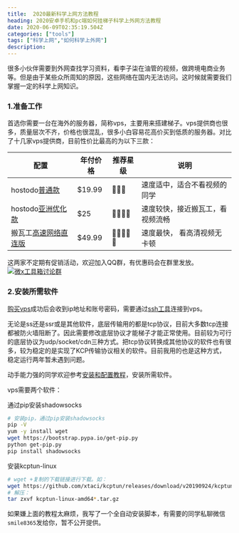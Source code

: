 ```yaml
---
title:  2020最新科学上网方法教程
heading: 2020安卓手机和pc端如何挂梯子科学上外网方法教程
date: 2020-06-09T02:35:19.504Z
categories: ["tools"]
tags: ["科学上网","如何科学上外网"]
description: 
---
```


很多小伙伴需要到外网查找学习资料，看李子柒在油管的视频，做跨境电商业务等。但是由于某些众所周知的原因，这些网络在国内无法访问。这时候就需要我们掌握一定的科学上网知识。

### 1.准备工作

首选你需要一台在海外的服务器，简称vps，主要用来搭建梯子。vps提供商也很多，质量层次不齐，价格也很混乱，很多小白容易花高价买到低质的服务器。对比了十几家vps提供商，目前性价比最高的为以下三款：

| 配置 | 年付价格 | 推荐星级 | 说明 |
| ---- | ---- | ---- |---- |
|  hostodo[普通款](https://hostodo.com/portal/cart.php?aff=844&gid=44)   |  $19.99    | 🌟🌟🌟 | 速度适中，适合不看视频的同学    |
|  hostodo[亚洲优化款](https://hostodo.com/portal/cart.php?aff=844&gid=36)    |   $25   | 🌟🌟🌟🌟   |  速度较快，接近搬瓦工，看视频流畅   |
|  搬瓦工[高速网络直连版](https://bwh88.net/aff.php?aff=24326)    |   $49.99   | 🌟🌟🌟🌟🌟     |速度最快， 看高清视频无卡顿   |

这两家不定期有促销活动，欢迎加入QQ群，有优惠码会在群里发放。<a target="_blank" href="//shang.qq.com/wpa/qunwpa?idkey=0205580283f1d4211435b84db108766d9175a6c842da5d21dfba59ae5422461b"><img border="0" src="//pub.idqqimg.com/wpa/images/group.png" alt="微x工具箱讨论群" title="微x工具箱讨论群"></a>


### 2.安装所需软件

[购买vps](https://sxy91.com/posts/hostodo/)成功后会收到ip地址和账号密码，需要通过[ssh工具](https://sxy91.com/posts/over-the-wall-2/)连接到vps。

无论是ss还是ssr或是其他软件，底层传输用的都是tcp协议，目前大多数tcp连接都被防火墙阻断了。因此需要修改底层协议才能梯子才能正常使用。目前较为可行的底层协议为udp/socket/cdn三种方式。把tcp协议转换成其他协议的软件也有很多，较为稳定的是实现了KCP传输协议相关的软件。目前我用的也是这种方式，稳定运行两年暂未遇到问题。

动手能力强的同学欢迎参考[安装和配置教程](https://sxy91.com/posts/over-the-wall-2/)，安装所需软件。

vps需要两个软件：

通过pip安装shadowsocks  
```bash
# 安装pip，通过pip安装shadowsocks
pip -V
yum -y install wget
wget https://bootstrap.pypa.io/get-pip.py
python get-pip.py
pip install shadowsocks
```

安装kcptun-linux   
```bash
# wget +复制的下载链接进行下载。如：
wget https://github.com/xtaci/kcptun/releases/download/v20190924/kcptun-linux-amd64-20190924.tar.gz
# 解压：
tar zxvf kcptun-linux-amd64*.tar.gz
```


如果嫌上面的教程太麻烦，我写了一个全自动安装脚本，有需要的同学私聊微信`smile8365`发给你，暂不公开提供。





